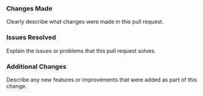 ### Changes Made

Clearly describe what changes were made in this pull request.

### Issues Resolved

Explain the issues or problems that this pull request solves.

### Additional Changes

Describe any new features or improvements that were added as part of this change.
